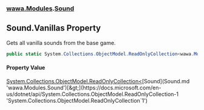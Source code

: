 ### [wawa.Modules](wawa.Modules.md 'wawa.Modules').[Sound](Sound.md 'wawa.Modules.Sound')

## Sound.Vanillas Property

Gets all vanilla sounds from the base game.

```csharp
public static System.Collections.ObjectModel.ReadOnlyCollection<wawa.Modules.Sound> Vanillas { get; }
```

#### Property Value
[System.Collections.ObjectModel.ReadOnlyCollection&lt;](https://docs.microsoft.com/en-us/dotnet/api/System.Collections.ObjectModel.ReadOnlyCollection-1 'System.Collections.ObjectModel.ReadOnlyCollection`1')[Sound](Sound.md 'wawa.Modules.Sound')[&gt;](https://docs.microsoft.com/en-us/dotnet/api/System.Collections.ObjectModel.ReadOnlyCollection-1 'System.Collections.ObjectModel.ReadOnlyCollection`1')
